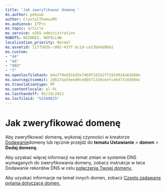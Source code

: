 ```yaml
---
title: 'Jak zweryfikować domenę '
ms.author: pebaum
author: CrystalThomasMS
ms.audience: ITPro
ms.topic: article
ms.service: o365-administration
ROBOTS: NOINDEX, NOFOLLOW
localization_priority: Normal
ms.assetid: 11f7503b-c802-437f-bc1d-ce13bb4d9bb2
ms.custom:
- "44"
- "46"
- "903"
- "7"
ms.openlocfilehash: b4a779e5816d5e74b9f2d2b2f7192d918a81686e
ms.sourcegitcommit: 2d617ae59eed0ce8b571339ceefce6473c03b94c
ms.translationtype: MT
ms.contentlocale: pl-PL
ms.lasthandoff: 05/19/2021
ms.locfileid: "52569625"
---
```

# <a name="how-to-verify-your-domain"></a>Jak zweryfikować domenę

Aby zweryfikować domenę, wykonaj czynności w kreatorze [Dodawanie](https://admin.microsoft.com/Adminportal#/Domains/Wizard)domeny lub ręcznie przejdź do **tematu Ustawianie**  >  **domen**  >  **Dodaj domenę.**

Aby uzyskać więcej informacji na temat zmian w systemie DNS wymaganych do zweryfikowania domeny, zobacz instrukcje w tece Dodawanie rekordów DNS w celu [połączenia Twojej domeny.](/microsoft-365/admin/get-help-with-domains/create-dns-records-at-any-dns-hosting-provider)

Aby uzyskać informacje na temat innych domen, zobacz [Często zadawane pytania dotyczące domen.](/microsoft-365/admin/setup/domains-faq)
